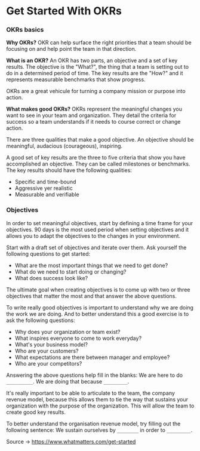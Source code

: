 # Get Started With OKRs

### OKRs basics

**Why OKRs?**
OKR can help surface the right priorities that a team should be focusing on and help point the team in that direction.

**What is an OKR?** An OKR has two parts, an objective and a set of key results. The objective is the "What?", the thing that a team is setting out to do in a determined period of time. The key results are the "How?" and it represents measurable benchmarks that show progress.

OKRs are a great vehicule for turning a company mission or purpose into action.

**What makes good OKRs?** OKRs represent the meaningful changes you want to see in your team and organization. They detail the criteria for success so a team understands if it needs to course correct or change action.

There are three qualities that make a good objective. An objective should be meaningful, audacious (courageous), inspiring.

A good set of key results are the three to five criteria that show you have accomplished an objective. They can be called milestones or benchmarks. The key results should have the following qualities:

- Specific and time-bound
- Aggressive yer realistic
- Measurable and verifiable

### Objectives

In order to set meaningful objectives, start by defining a time frame for your objectives. 90 days is the most used period when setting objectives and it allows you to adapt the objectives to the changes in your environment.

Start with a draft set of objectives and iterate over them. Ask yourself the following questions to get started:

- What are the most important things that we need to get done?
- What do we need to start doing or changing?
- What does success look like?

The ultimate goal when creating objectives is to come up with two or three objectives that matter the most and that answer the above questions.

To write really good objectives is important to understand why we are doing the work we are doing. And to better understand this a good exercise is to ask the following questions:

- Why does your organization or team exist?
- What inspires everyone to come to work everyday?
- What's your business model?
- Who are your customers?
- What expectations are there between manager and employee?
- Who are your competitors?

Answering the above questions help fill in the blanks: We are here to do `__________`. We are doing that because `_________`.

It's really important to be able to articulate to the team, the company revenue model, because this allows them to tie the way that sustains your organization with the purpose of the organization. This will allow the team to create good key results.

To better understand the organisation revenue model, try filling out the following sentence: We sustain ourselves by `________` in order to `_________`.

Source -> https://www.whatmatters.com/get-started

